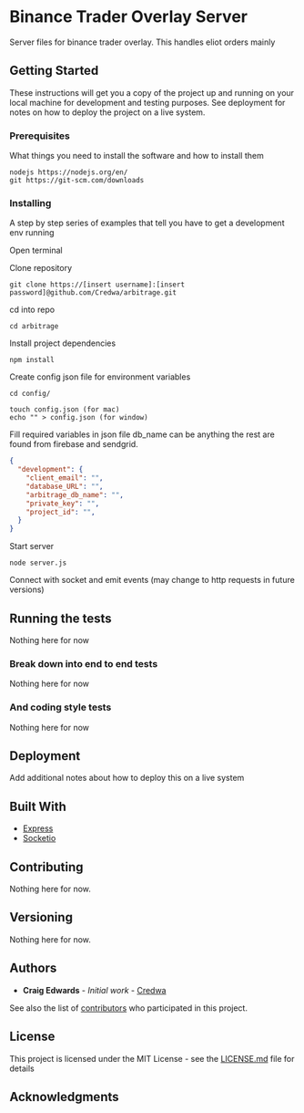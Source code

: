 # Binance Trader Overlay Server

Server files for binance trader overlay. This handles eliot orders mainly

## Getting Started

These instructions will get you a copy of the project up and running on your local machine for development and testing purposes. See deployment for notes on how to deploy the project on a live system.

### Prerequisites

What things you need to install the software and how to install them

```
nodejs https://nodejs.org/en/
git https://git-scm.com/downloads
```

### Installing

A step by step series of examples that tell you have to get a development env running

Open terminal

Clone repository

```
git clone https://[insert username]:[insert password]@github.com/Credwa/arbitrage.git
```

cd into repo

```
cd arbitrage
```

Install project dependencies

```
npm install
```

Create config json file for environment variables

```
cd config/

touch config.json (for mac)
echo "" > config.json (for window)
```

Fill required variables in json file db_name can be anything the rest are found from firebase and sendgrid.

```json
{
  "development": {
    "client_email": "",
    "database_URL": "",
    "arbitrage_db_name": "",
    "private_key": "",
    "project_id": "",
  }
}
```

Start server

```
node server.js
```

Connect with socket and emit events (may change to http requests in future versions)

## Running the tests

Nothing here for now

### Break down into end to end tests

Nothing here for now

### And coding style tests

Nothing here for now

## Deployment

Add additional notes about how to deploy this on a live system

## Built With

* [Express](https://expressjs.com/)
* [Socketio](https://socket.io/)

## Contributing

Nothing here for now.

## Versioning

Nothing here for now.

## Authors

* **Craig Edwards** - *Initial work* - [Credwa](https://github.com/credwa)

See also the list of [contributors](https://github.com/credwa/arbitrage/contributors) who participated in this project.

## License

This project is licensed under the MIT License - see the [LICENSE.md](LICENSE.md) file for details

## Acknowledgments